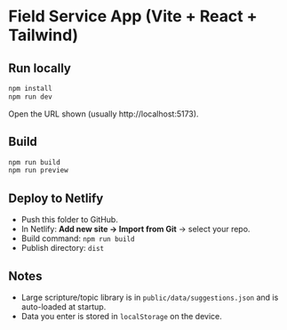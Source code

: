 # Field Service App (Vite + React + Tailwind)

## Run locally
```bash
npm install
npm run dev
```
Open the URL shown (usually http://localhost:5173).

## Build
```bash
npm run build
npm run preview
```

## Deploy to Netlify
- Push this folder to GitHub.
- In Netlify: **Add new site → Import from Git** → select your repo.
- Build command: `npm run build`
- Publish directory: `dist`

## Notes
- Large scripture/topic library is in `public/data/suggestions.json` and is auto-loaded at startup.
- Data you enter is stored in `localStorage` on the device.

